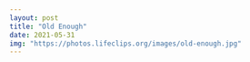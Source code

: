 ```yaml
---
layout: post
title: "Old Enough"
date: 2021-05-31 
img: "https://photos.lifeclips.org/images/old-enough.jpg"
---
```

